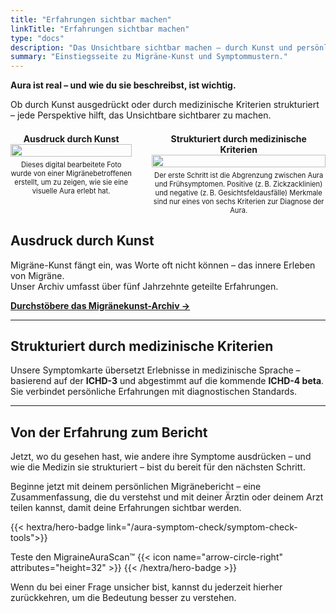 ```yaml
---
title: "Erfahrungen sichtbar machen"
linkTitle: "Erfahrungen sichtbar machen"
type: "docs"
description: "Das Unsichtbare sichtbar machen – durch Kunst und persönliche Geschichten"
summary: "Einstiegsseite zu Migräne-Kunst und Symptommustern."
---
```


**Aura ist real – und wie du sie beschreibst, ist wichtig.**

Ob durch Kunst ausgedrückt oder durch medizinische Kriterien strukturiert – jede Perspektive hilft, das Unsichtbare sichtbarer zu machen.

<div style="display: flex; justify-content: center; gap: 2rem; align-items: flex-start;">
  <figure style="margin: 0; text-align: center; width: 420px; display: flex; flex-direction: column; align-items: center;">
    <figcaption style="font-size: 1em; font-weight: bold; margin-top: 0.5em;">
      Ausdruck durch Kunst
    </figcaption>
    <img
      src="/images/roteRathausZigzag_cleanup-orgiginal.png"
      style="width: 100%; height: auto; max-height: 360px;"
      alt="" />
    <figcaption style="font-size: 0.8em; margin-top: 0.5em;">
      Dieses digital bearbeitete Foto wurde von einer Migränebetroffenen erstellt, um zu zeigen, wie sie eine visuelle Aura erlebt hat.
    </figcaption>
  </figure>

  <figure style="margin: 0; text-align: center; width: 600px; display: flex; flex-direction: column; align-items: center;">
    <figcaption style="font-size: 1em; font-weight: bold; margin-top: 0.5em;">
      Strukturiert durch medizinische Kriterien
    </figcaption>
    <img
      src="/images/roteRathausZigzag_clincal_criteria-de.png"
      style="width: 100%; height: auto; max-height: 360px;"
      alt="" />
    <figcaption style="font-size: 0.8em; margin-top: 0.5em;">
      Der erste Schritt ist die Abgrenzung zwischen Aura und Frühsymptomen. Positive (z. B. Zickzacklinien) und negative (z. B. Gesichtsfeldausfälle) Merkmale sind nur eines von sechs Kriterien zur Diagnose der Aura.
    </figcaption>
  </figure>
</div>

## Ausdruck durch Kunst

Migräne-Kunst fängt ein, was Worte oft nicht können – das innere Erleben von Migräne.  
Unser Archiv umfasst über fünf Jahrzehnte geteilte Erfahrungen.

[**Durchstöbere das Migränekunst-Archiv →**](/de/art)

---

## Strukturiert durch medizinische Kriterien

Unsere Symptomkarte übersetzt Erlebnisse in medizinische Sprache – basierend auf der **ICHD-3** und abgestimmt auf die kommende **ICHD-4 beta**.  
Sie verbindet persönliche Erfahrungen mit diagnostischen Standards.

<!--[**Zur Symptomkarte →**](/de/symptoms)-->

---

## Von der Erfahrung zum Bericht

Jetzt, wo du gesehen hast, wie andere ihre Symptome ausdrücken – und wie die Medizin sie strukturiert – bist du bereit für den nächsten Schritt.

Beginne jetzt mit deinem persönlichen Migränebericht – eine Zusammenfassung, die du verstehst und mit deiner Ärztin oder deinem Arzt teilen kannst, damit deine Erfahrungen sichtbar werden.

{{< hextra/hero-badge link="/aura-symptom-check/symptom-check-tools">}}
  <div class="hx-w-2 hx-h-2 hx-rounded-full hx-bg-primary-400"></div>
  <span class="hx-text-lg">Teste den MigraineAuraScan™</span>
  {{< icon name="arrow-circle-right" attributes="height=32" >}}
{{< /hextra/hero-badge >}}

Wenn du bei einer Frage unsicher bist, kannst du jederzeit hierher zurückkehren, um die Bedeutung besser zu verstehen.
